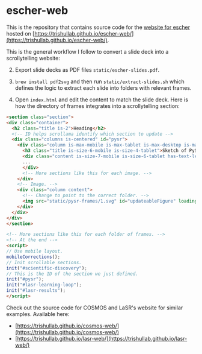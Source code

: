 # escher-web

This is the repository that contains source code for the [website for escher](https://github.com/trishullab/escher) hosted on [https://trishullab.github.io/escher-web/](https://trishullab.github.io/escher-web/).


This is the general workflow I follow to convert a slide deck into a scrollytelling website:

2. Export slide decks as PDF files `static/escher-slides.pdf`.
3. `brew install pdf2svg` and then run `static/extract-slides.sh` which defines the logic to extract each slide into folders with relevant frames.

4. Open `index.html` and edit the content to match the slide deck. Here is how the directory of frames integrates into a scrollytelling section:
  ```html
<section class="section">
  <div class="container">
    <h2 class="title is-2">Heading</h2>
    <!-- ID helps scrollama identify which section to update -->
    <div class="columns is-centered" id="pysr">
      <div class="column is-max-mobile is-max-tablet is-max-desktop is-max-widescreen article">
        <h3 class="title is-size-6-mobile is-size-4-tablet">Sketch of PySR's search space</h3>
        <div class="content is-size-7-mobile is-size-6-tablet has-text-left step">
        ...
        </div>
        <!-- More sections like this for each image. -->
      </div>
      <!-- Image. -->
      <div class="column content">
        <!-- Change to point to the correct folder. -->
        <img src="static/pysr-frames/1.svg" id="updateableFigure" loading="eager">
      </div>
    </div>
  </div>
</section>

<!-- More sections like this for each folder of frames. -->
<!-- At the end -->
<script>
  // Use mobile layout.
  mobileCorrections();
  // Init scrollable sections.
  init("#scientific-discovery");
  // This is the ID of the section we just defined.
  init("#pysr");
  init("#lasr-learning-loop");
  init("#lasr-results");
</script>
  ```


Check out the source code for COSMOS and LaSR's website for similar examples. Available here:
 - [https://trishullab.github.io/cosmos-web/](https://trishullab.github.io/cosmos-web/)
  - [https://trishullab.github.io/lasr-web/](https://trishullab.github.io/lasr-web/)